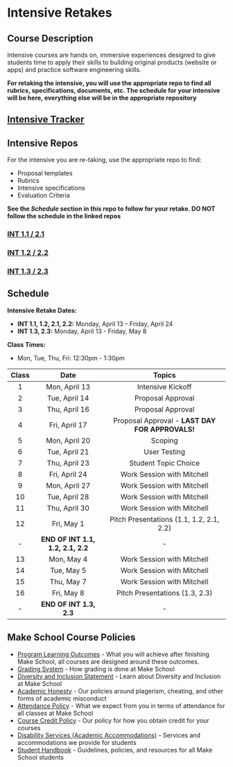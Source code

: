 # Intensive Retakes

## Course Description

Intensive courses are hands on, immersive experiences designed to give students time to apply their skills to building original products (website or apps) and practice software engineering skills.

**For retaking the intensive, you will use the appropriate repo to find all rubrics, specifications, documents, etc. The schedule for your intensive will be here, everything else will be in the appropriate repository**

## [Intensive Tracker](https://docs.google.com/spreadsheets/d/1KDwVlmC5kRrU6846iFF6tdzmUnEo25X9qRVVpf3rOjk/edit#gid=1456006823)

## Intensive Repos

For the intensive you are re-taking, use the appropriate repo to find:

- Proposal templates
- Rubrics
- Intensive specifications
- Evaluation Criteria 

**See the _Schedule_ section in this repo to follow for your retake. DO NOT follow the schedule in the linked repos**

### [INT 1.1 / 2.1](https://github.com/Make-School-Courses/INT-1.1-AND-INT-2.1-Fall-Intensive)

### [INT 1.2 / 2.2](https://github.com/Make-School-Courses/INT-1.2-AND-INT-2.2-Winter-Intensive)

### [INT 1.3 / 2.3](https://github.com/Make-School-Courses/INT-1.3-AND-INT-2.3-Spring-Intensive)


## Schedule

**Intensive Retake Dates:**

- **INT 1.1, 1.2, 2.1, 2.2:** Monday, April 13 – Friday, April 24 
- **INT 1.3, 2.3:** Monday, April 13 - Friday, May 8

**Class Times:**

- Mon, Tue, Thu, Fri: 12:30pm - 1:30pm

| Class |          Date          |                 Topics                  |
|:-----:|:----------------------:|:---------------------------------------:|
|  1 |  Mon, April 13              | Intensive Kickoff |
|  2 |  Tue, April 14               | Proposal Approval |
|  3 |  Thu, April 16               | Proposal Approval |
|  4 |  Fri, April 17               | Proposal Approval - **LAST DAY FOR APPROVALS!** |
|  5 |  Mon, April 20              | Scoping|
|  6 |  Tue, April 21               | User Testing|
|  7 |  Thu, April 23               | Student Topic Choice |
|  8 |  Fri, April 24               | Work Session with Mitchell |
|  9 |  Mon, April 27              | Work Session with Mitchell |
| 10 |  Tue, April 28               | Work Session with Mitchell |
| 11 |  Thu, April 30               | Work Session with Mitchell |
| 12 |  Fri, May 1               | Pitch Presentations (1.1, 1.2, 2.1, 2.2) |
| -  |  **END OF INT 1.1, 1.2, 2.1, 2.2** |   -  |
| 13 |  Mon, May 4              | Work Session with Mitchell |
| 14 |  Tue, May 5               | Work Session with Mitchell |
| 15 |  Thu, May 7               | Work Session with Mitchell |
| 16 |  Fri, May 8               | Pitch Presentations (1.3, 2.3) |
| -  |  **END OF INT 1.3, 2.3** |   -  |

## Make School Course Policies

- [Program Learning Outcomes](https://make.sc/program-learning-outcomes) - What you will achieve after finishing Make School, all courses are designed around these outcomes.
- [Grading System](https://make.sc/grading-system) - How grading is done at Make School
- [Diversity and Inclusion Statement](https://make.sc/diversity-and-inclusion-statement) - Learn about Diversity and Inclusion at Make School
- [Academic Honesty](https://make.sc/academic-honesty-policy) - Our policies around plagerism, cheating, and other forms of academic misconduct 
- [Attendance Policy](https://make.sc/attendance-policy) - What we expect from you in terms of attendance for all classes at Make School
- [Course Credit Policy](https://make.sc/course-credit-policy) - Our policy for how you obtain credit for your courses
- [Disability Services (Academic Accommodations)](https://make.sc/disability-services) - Services and accommodations we provide for students
- [Student Handbook](https://make.sc/student-handbook) - Guidelines, policies, and resources for all Make School students
